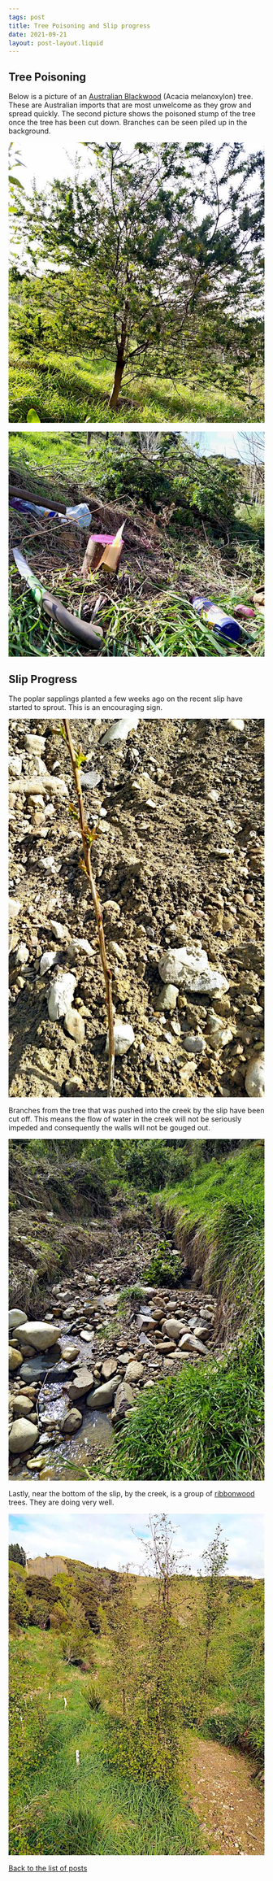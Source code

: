 ```yaml
---
tags: post
title: Tree Poisoning and Slip progress
date: 2021-09-21
layout: post-layout.liquid
---
```


## Tree Poisoning

Below is a picture of an [Australian Blackwood](https://en.wikipedia.org/wiki/Acacia_melanoxylon) (Acacia melanoxylon) tree. These are Australian imports that are most unwelcome as they grow and spread quickly. The second picture shows the poisoned stump of the tree once the tree has been cut down. Branches can be seen piled up in the background.

![Picture of an Australian Blackwood tre](/images/news/general-work/blackwood-tree.jpg)

<img src="/images/news/general-work/tree-stump.jpg" alt="Picture of the stump of a blackwood tree" loading="lazy" />

## Slip Progress

The poplar sapplings planted a few weeks ago on the recent slip have started to sprout. This is an encouraging sign.

<img src="/images/news/general-work/sprouting-poplar.jpg" alt="Picture of a poplar sappling with new leaves showing" loading="lazy" />

Branches from the tree that was pushed into the creek by the slip have been cut off. This means the flow of water in the creek will not be seriously impeded and consequently the walls will not be gouged out.

<img src="/images/news/general-work/creek-bed.jpg" alt="Picture of the cleared creek bed" loading="lazy" />

Lastly, near the bottom of the slip, by the creek, is a group of [ribbonwood](https://en.wikipedia.org/wiki/Plagianthus_regius) trees. They are doing very well.

<img src="/images/news/general-work/ribbonwood-trees.jpg" alt="Picture of a group of ribbonwood trees" loading="lazy" />






[Back to the list of posts](/postlist)

<p>&nbsp;</p>